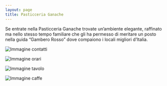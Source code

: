 ```yaml
---
layout: page
title: Pasticceria Ganache
---
```


Se entrate nella Pasticceria Ganache trovate un’ambiente elegante, raffinato ma nello stesso tempo familiare che gli ha permesso di meritare un posto nella guida “Gambero Rosso” dove compaiono i locali migliori d’Italia.

![Immagine contatti](https://i.picsum.photos/id/4/5616/3744.jpg)


![Immagine orari](https://i.picsum.photos/id/357/3888/2592.jpg)


![Immagine tavolo](https://i.picsum.photos/id/163/2000/1333.jpg)


![Immagine caffe](https://i.picsum.photos/id/63/5422/3050.jpg)
